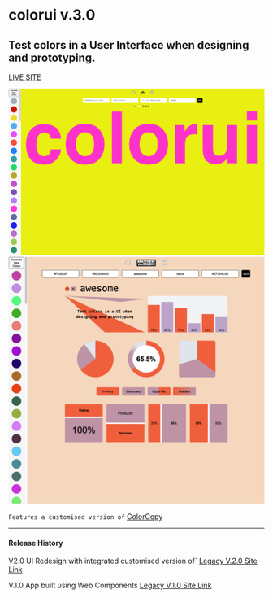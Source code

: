 # colorui v.3.0

## Test colors in a User Interface when designing and prototyping.

[LIVE SITE](https://colorui.github.io/v3)

![PREVIEW](./preview.png)
![PREVIEW](./preview2.png)

`Features a customised version of` [ColorCopy](https://colorcopy.github.io/)




---
#### Release History
V2.0 UI Redesign with integrated customised version of` [Legacy V.2.0 Site Link](https://colorui.github.io/v2)

V.1.0 App built using Web Components
[Legacy V.1.0 Site Link](https://colorui.github.io/v1)



